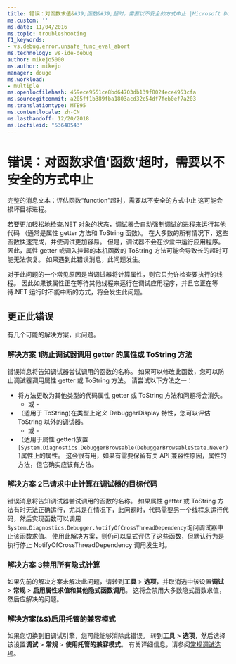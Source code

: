 ```yaml
---
title: 错误：对函数求值&#39;函数&#39;超时，需要以不安全的方式中止 |Microsoft Docs
ms.custom: ''
ms.date: 11/04/2016
ms.topic: troubleshooting
f1_keywords:
- vs.debug.error.unsafe_func_eval_abort
ms.technology: vs-ide-debug
author: mikejo5000
ms.author: mikejo
manager: douge
ms.workload:
- multiple
ms.openlocfilehash: 459ece9551ce8bd64703db139f8024ece4953cfa
ms.sourcegitcommit: a205ff1b389fba1803acd32c54df7feb0ef7a203
ms.translationtype: MTE95
ms.contentlocale: zh-CN
ms.lasthandoff: 12/20/2018
ms.locfileid: "53648543"
---
```

# <a name="error-evaluating-the-function-39function39-timed-out-and-needed-to-be-aborted-in-an-unsafe-way"></a>错误：对函数求值&#39;函数&#39;超时，需要以不安全的方式中止

完整的消息文本：评估函数“function”超时，需要以不安全的方式中止 这可能会损坏目标进程。 

若要更加轻松地检查.NET 对象的状态，调试器会自动强制调试的进程来运行其他代码 （通常是属性 getter 方法和 ToString 函数）。 在大多数的所有情况下，这些函数快速完成，并使调试更加容易。 但是，调试器不会在沙盒中运行应用程序。 因此，属性 getter 或调入挂起的本机函数的 ToString 方法可能会导致长的超时可能无法恢复。 如果遇到此错误消息，此问题发生。
 
对于此问题的一个常见原因是当调试器将计算属性，则它只允许检查要执行的线程。 因此如果该属性正在等待其他线程来运行在调试应用程序，并且它正在等待.NET 运行时不能中断的方式，将会发生此问题。
 
## <a name="to-correct-this-error"></a>更正此错误
 
有几个可能的解决方案，此问题。
 
### <a name="solution-1-prevent-the-debugger-from-calling-the-getter-property-or-tostring-method"></a>解决方案 1防止调试器调用 getter 的属性或 ToString 方法
 
错误消息将告知调试器尝试调用的函数的名称。 如果可以修改此函数，您可以防止调试器调用属性 getter 或 ToString 方法。 请尝试以下方法之一：
 
* 将方法更改为其他类型的代码属性 getter 或 ToString 方法和问题将会消失。
    - 或 -
* （适用于 ToString)在类型上定义 DebuggerDisplay 特性，您可以评估 ToString 以外的调试器。
    - 或 -
* （适用于属性 getter)放置`[System.Diagnostics.DebuggerBrowsable(DebuggerBrowsableState.Never)]`属性上的属性。 这会很有用，如果有需要保留有关 API 兼容性原因，属性的方法，但它确实应该有方法。
 
### <a name="solution-2-have-the-target-code-ask-the-debugger-to-abort-the-evaluation"></a>解决方案 2已请求中止计算在调试器的目标代码
 
错误消息将告知调试器尝试调用的函数的名称。 如果属性 getter 或 ToString 方法有时无法正确运行，尤其是在情况下，此问题时，代码需要另一个线程来运行代码，然后实现函数可以调用`System.Diagnostics.Debugger.NotifyOfCrossThreadDependency`询问调试器中止该函数求值。 使用此解决方案，则仍可以显式评估了这些函数，但默认行为是执行停止 NotifyOfCrossThreadDependency 调用发生时。
 
### <a name="solution-3-disable-all-implicit-evaluation"></a>解决方案 3禁用所有隐式计算
 
如果先前的解决方案未解决此问题，请转到**工具** > **选项**，并取消选中该设置**调试** >  **常规** > **启用属性求值和其他隐式函数调用**。 这将会禁用大多数隐式函数求值，然后应解决的问题。

### <a name="solution-4-enable-managed-compatibility-mode"></a>解决方案(&S)启用托管的兼容模式

如果您切换到旧调试引擎，您可能能够消除此错误。 转到**工具** > **选项**，然后选择该设置**调试** > **常规** > **使用托管的兼容模式**。 有关详细信息，请参阅[常规调试选项](../debugger/general-debugging-options-dialog-box.md)。



  

